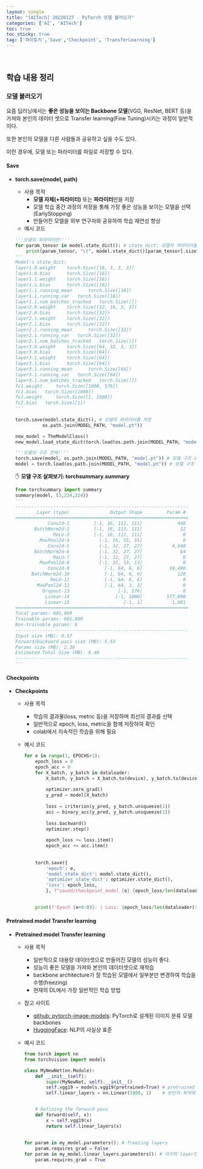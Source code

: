 ```yaml
---
layout: single
title: "[AITech] 20220127 - PyTorch 모델 불러오기"
categories: ['AI', 'AITech']
toc: true
toc_sticky: true
tag: ['파이토치','Save','Checkpoint', 'TransferLearning']
---
```




<br>

## 학습 내용 정리

### 모델 불러오기

요즘 딥러닝에서는 **좋은 성능을 보이는 Backbone 모델**(VGG, ResNet, BERT 등)을 가져와 본인의 데이터 셋으로 Transfer learning(Fine Tuning)시키는 과정이 일반적이다. 

또한 본인의 모델을 다른 사람들과 공유하고 싶을 수도 있다. 

이런 경우에, 모델 또는 파라미터를 파일로 저장할 수 있다. 

#### Save

* **torch.save(model, path)**

  * 사용 목적
    * **모델 자체(+파라미터)** 또는 **파라미터**만을 저장
    * 모델 학습 중간 과정의 저장을 통해 가장 좋은 성능을 보이는 모델을 선택(EarlyStopping)
    * 만들어진 모델을 외부 연구자와 공유하여 학습 재연성 향상
  * 예시 코드

  ```python
  '''모델의 파라미터만!'''
  for param_tensor in model.state_dict(): # state_dict: 모델의 파라미터를 표시
      print(param_tensor, "\t", model.state_dict()[param_tensor].size())
  '''
  Model's state_dict:
  layer1.0.weight 	 torch.Size([16, 3, 3, 3])
  layer1.0.bias 	 torch.Size([16])
  layer1.1.weight 	 torch.Size([16])
  layer1.1.bias 	 torch.Size([16])
  layer1.1.running_mean 	 torch.Size([16])
  layer1.1.running_var 	 torch.Size([16])
  layer1.1.num_batches_tracked 	 torch.Size([])
  layer2.0.weight 	 torch.Size([32, 16, 3, 3])
  layer2.0.bias 	 torch.Size([32])
  layer2.1.weight 	 torch.Size([32])
  layer2.1.bias 	 torch.Size([32])
  layer2.1.running_mean 	 torch.Size([32])
  layer2.1.running_var 	 torch.Size([32])
  layer2.1.num_batches_tracked 	 torch.Size([])
  layer3.0.weight 	 torch.Size([64, 32, 3, 3])
  layer3.0.bias 	 torch.Size([64])
  layer3.1.weight 	 torch.Size([64])
  layer3.1.bias 	 torch.Size([64])
  layer3.1.running_mean 	 torch.Size([64])
  layer3.1.running_var 	 torch.Size([64])
  layer3.1.num_batches_tracked 	 torch.Size([])
  fc1.weight 	 torch.Size([1000, 576])
  fc1.bias 	 torch.Size([1000])
  fc2.weight 	 torch.Size([1, 1000])
  fc2.bias 	 torch.Size([1])
  '''
      
  torch.save(model.state_dict(), # 모델의 파라미터를 저장
            os.path.join(MODEL_PATH, "model.pt"))
  
  new_model = TheModelClass()
  new_model.load_state_dict(torch.load(os.path.join(MODEL_PATH, "model.pt"))) # 같은 형태의 모델에서 파라미터만 load
  
  '''모델의 구조 전체!'''
  torch.save(model, os.path.join(MODEL_PATH, "model.pt")) # 모델 구조 save
  model = torch.load(os.path.join(MODEL_PATH, "model.pt")) # 모델 구조 load
  ```

  ✋ **모델 구조 살펴보기: torchsummary.summary**

  ```python
  from torchsummary import summary
  summary(model, (3,224,224))
  '''
  ----------------------------------------------------------------
          Layer (type)               Output Shape         Param #
  ================================================================
              Conv2d-1         [-1, 16, 111, 111]             448
         BatchNorm2d-2         [-1, 16, 111, 111]              32
                ReLU-3         [-1, 16, 111, 111]               0
           MaxPool2d-4           [-1, 16, 55, 55]               0
              Conv2d-5           [-1, 32, 27, 27]           4,640
         BatchNorm2d-6           [-1, 32, 27, 27]              64
                ReLU-7           [-1, 32, 27, 27]               0
           MaxPool2d-8           [-1, 32, 13, 13]               0
              Conv2d-9             [-1, 64, 6, 6]          18,496
        BatchNorm2d-10             [-1, 64, 6, 6]             128
               ReLU-11             [-1, 64, 6, 6]               0
          MaxPool2d-12             [-1, 64, 3, 3]               0
            Dropout-13                  [-1, 576]               0
             Linear-14                 [-1, 1000]         577,000
             Linear-15                    [-1, 1]           1,001
  ================================================================
  Total params: 601,809
  Trainable params: 601,809
  Non-trainable params: 0
  ----------------------------------------------------------------
  Input size (MB): 0.57
  Forward/backward pass size (MB): 5.53
  Params size (MB): 2.30
  Estimated Total Size (MB): 8.40
  ----------------------------------------------------------------
  '''
  ```

#### Checkpoints

* **Checkpoints**

  * 사용 목적

    * 학습의 결과물(loss, metric 등)을 저장하며 최선의 결과를 선택
    * 일반적으로 epoch, loss, metric을 함께 저장하여 확인
    * colab에서 지속적인 학습을 위해 필요

  * 예시 코드

    ```python
    for e in range(1, EPOCHS+1):
        epoch_loss = 0
        epoch_acc = 0
        for X_batch, y_batch in dataloader:
            X_batch, y_batch = X_batch.to(device), y_batch.to(device).type(torch.cuda.FloatTensor)
            
            optimizer.zero_grad()        
            y_pred = model(X_batch)
                   
            loss = criterion(y_pred, y_batch.unsqueeze(1))
            acc = binary_acc(y_pred, y_batch.unsqueeze(1))
            
            loss.backward()
            optimizer.step()
            
            epoch_loss += loss.item()
            epoch_acc += acc.item()
            
            
        torch.save({
            'epoch': e,
            'model_state_dict': model.state_dict(),
            'optimizer_state_dict': optimizer.state_dict(),
            'loss': epoch_loss,
            }, f"saved/checkpoint_model_{e}_{epoch_loss/len(dataloader)}_{epoch_acc/len(dataloader)}.pt")
            
    
        print(f'Epoch {e+0:03}: | Loss: {epoch_loss/len(dataloader):.5f} | Acc: {epoch_acc/len(dataloader):.3f}')
    ```

#### Pretrained model Transfer learning

* **Pretrained model Transfer learning**

  * 사용 목적

    * 일반적으로 대용량 데이터셋으로 만들어진 모델의 성능이 좋다. 
    * 성능이 좋은 모델을 가져와 본인의 데이터셋으로 재학습
    * backbone architecture가 잘 학습된 모델에서 일부분만 변경하여 학습을 수행(freezing)
    * 현재의 DL에서 가장 일반적인 학습 방법

  * 참고 사이트

    * [github: pytorch-image-models](https://github.com/rwightman/pytorch-image-models#introduction): PyTorch로 설계된 이미지 분류 모델 backbones
    * [HuggingFace](https://huggingface.co/models): NLP의 사실상 표준

  * 예시 코드

    ```python
    from torch import nn
    from torchvision import models
    
    class MyNewNet(nn.Module):   
        def __init__(self):
            super(MyNewNet, self).__init__()
            self.vgg19 = models.vgg19(pretrained=True) # pretrained vgg model
            self.linear_layers = nn.Linear(1000, 1)    # 본인의 목적에 맞게 layer를 추가
    
    
        # Defining the forward pass    
        def forward(self, x):
            x = self.vgg19(x)        
            return self.linear_layers(x)
        
        
    for param in my_model.parameters(): # freezing layers
        param.requires_grad = False
    for param in my_model.linear_layers.parameters(): # 마지막 layer만 학습 수행
        param.requires_grad = True
    ```

<br>
